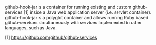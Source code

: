 
github-hook-jar is a container for running existing and custom
github-services [1] inside a Java web application server
(i.e. servlet container). github-hook-jar is a polyglot container and
allows running Ruby based github-services simultaneously with services
implemented in other languages, such as Java.


[1] https://github.com/github/github-services
